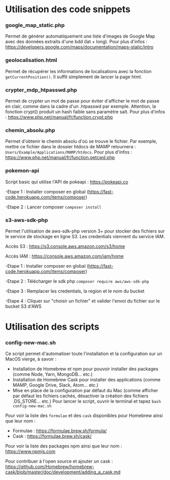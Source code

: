 # Utilisation des code snippets
### google_map_static.php
Permet de générer automatiquement une liste d'images de Google Map avec des données extraits d'une bdd (lat + long). Pour plus d'infos : https://developers.google.com/maps/documentation/maps-static/intro

### geolocalisation.html
Permet de récupérer les informations de localisations avec la fonction `getCurrentPosition()`. Il suffit simplement de lancer la page html.

### crypter_mdp_htpasswd.php
Permet de crypter un mot de passe pour éviter d'afficher le mot de passe en clair, comme dans la cadre d'un .htpasswd par exemple. Attention, la fonction crypt() produit un hash faible sans paramètre salt. Pour plus d'infos : https://www.php.net/manual/fr/function.crypt.php

### chemin_absolu.php
Permet d'obtenir le chemin absolu d'où se trouve le fichier. Par exemple, mettre ce fichier dans le dossier htdocs de MAMP retournera : `Users/Example/Applications/MAMP/htdocs`. Pour plus d'infos : https://www.php.net/manual/fr/function.getcwd.php

### pokemon-api
Script basic qui utilise l'API de pokeapi : https://pokeapi.co

-Etape 1 : Installer composer en global (https://fast-code.herokuapp.com/items/composer)

-Etape 2 : Lancer composer `composer install`


### s3-aws-sdk-php
Permet l'utilisation de aws-sdk-php version 3+ pour stocker des fichiers sur le service de stockage en ligne S3. Les credentials viennent du service IAM.

Accès S3 : https://s3.console.aws.amazon.com/s3/home

Accès IAM : https://console.aws.amazon.com/iam/home

-Etape 1 : Installer composer en global (https://fast-code.herokuapp.com/items/composer)

-Etape 2 : Télécharger le sdk php `composer require aws/aws-sdk-php`

-Etape 3 : Remplacer les credentials, la region et le nom du bucket

-Etape 4 : Cliquer sur "choisir un fichier" et valider l'envoi du fichier sur le bucket S3 d'AWS

# Utilisation des scripts
### config-new-mac.sh 
Ce script permet d'automatiser toute l'installation et la configuration sur un MacOS vierge, à savoir :
- Installation de Homebrew et npm pour pouvoir installer des packages (comme Node, Yarn, MongoDB... etc.)
- Installation de Homebrew Cask pour installer des applications (comme MAMP, Google Drive, Slack, Atom... etc.)
- Mise en place de la configuration par défaut du Mac (comme afficher par défaut les fichiers cachés, désactiver la création des fichiers .DS_STORE... etc.)
Pour lancer le script, ouvrir le terminal et tapez `bash config-new-mac.sh`

Pour voir la liste des `formulae` et des `cask` disponibles pour Homebrew ainsi que leur nom : 
- Formulae : https://formulae.brew.sh/formula/ 
- Cask : https://formulae.brew.sh/cask/

Pour voir la liste des packages npm ainsi que leur nom : https://www.npmjs.com

Pour contribuer à l'open source et ajouter un cask : https://github.com/Homebrew/homebrew-cask/blob/master/doc/development/adding_a_cask.md
